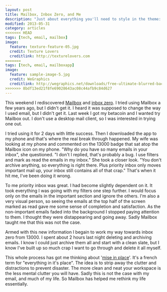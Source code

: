 ```yaml
---
layout: post
title: Mailbox, Inbox Zero, and Me
description: "Just about everything you'll need to style in the theme: headings, paragraphs, blockquotes, tables, code blocks, and more."
modified: 2013-05-31
category: articles
<<<<<<< HEAD
tags: [tech, email, mailbox]
image:
  feature: texture-feature-05.jpg
  credit: Texture Lovers
  creditlink: http://texturelovers.com
=======
tags: [tech, email, mailboxapp]
image:
  feature: sample-image-5.jpg
  credit: WeGraphics
  creditlink: http://wegraphics.net/downloads/free-ultimate-blurred-background-pack/
>>>>>>> 8bdf13ed21f8fe69028643ac08c44afb9c84d627
---
```


This weekend I rediscovered [Mailbox](http://www.mailboxapp.com) and [inbox zero](http://www.43folders.com/izero).  I tried using Mailbox a few years ago, but I didn't get it.  I heard it was supposed to change the way I used email, but I didn't get it.  Last week I got my betacoin and I wanted try Mailbox out.  I don't use a desktop mail client, so I was interested in trying one out.

I tried using it for 2 days with little success.  Then I downloaded the app to my phone and that's where the real break through happened.  My wife was looking at my phone and commented on the 13000 badge that sat atop the Mailbox icon on my phone.  "Why do you have so many emails in your inbox", she questioned.  "I don't I replied, that's probably a bug.  I use filters and mark as read the emails in my inbox."  She took a closer look.  "You don't archive anything, so everything is right there.  Plus priority inbox only moves important mail up, your inbox still contains all of that crap."  That's when it hit me, I've been doing it wrong.

To me priority inbox was great.  I had become slightly dependent on it.  It took everything I was going with my filters one step further.  I would focus only on the emails in the important section and ignore the others.  I'm also a very visual person, so seeing the emails at the top half of the screen marked as read gave me some sense of completion and satisfaction.  As the non-important emails faded into the background I stopped paying attention to them.  I thought they were distappearing and going away.  Sadly Mailbox taught me that this was not the case.

Armed with this new information I begain to work my way towards inbox zero from 13000.  I spent about 2 hours last night deleting and archiving emails.  I know I could just archive them all and start with a clean slate, but I know I've built up so much crap I want to go through and delete it all myself.

This whole process has got me thinking about '[mise in place](http://en.wikipedia.org/wiki/Mise_en_place)'.  It's a french term for "everything in it's place".  The idea is to strip away the clutter and distractions to prevent disaster.  The more clean and neat your workspace is the less mental clutter you will have.  Sadly this is not the case with my email, and much of my life.  So Mailbox has helped me rethink my life essentially.

